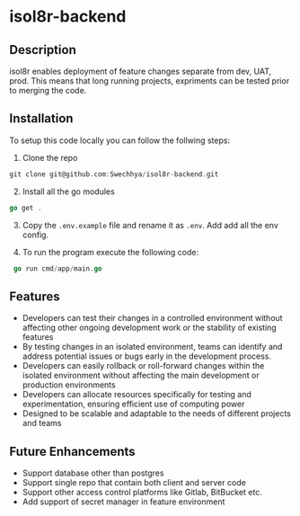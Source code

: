 # isol8r-backend

## Description

isol8r enables deployment of feature changes separate from dev, UAT, prod. This means that long running projects, expriments can be tested prior to merging the code.

## Installation

To setup this code locally you can follow the follwing steps:

1. Clone the repo

```go
git clone git@github.com:Swechhya/isol8r-backend.git
```

2. Install all the go modules

```go
go get .
```

3. Copy the `.env.example` file and rename it as `.env`. Add add all the env config.

4. To run the program execute the following code:

```go
 go run cmd/app/main.go
```

## Features

- Developers can test their changes in a controlled environment without affecting other ongoing development work or the stability of existing features
- By testing changes in an isolated environment, teams can identify and address potential issues or bugs early in the development process.
- Developers can easily rollback or roll-forward changes within the isolated environment without affecting the main development or production environments
- Developers can allocate resources specifically for testing and experimentation, ensuring efficient use of computing power
- Designed to be scalable and adaptable to the needs of different projects and teams

## Future Enhancements

- Support database other than postgres
- Support single repo that contain both client and server code
- Support other access control platforms like Gitlab, BitBucket etc.
- Add support of secret manager in feature environment
